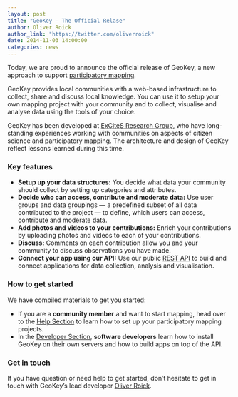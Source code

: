```yaml
---
layout: post
title: "GeoKey — The Official Relase"
author: Oliver Roick
author_link: "https://twitter.com/oliverroick"
date: 2014-11-03 14:00:00
categories: news
---
```


Today, we are proud to announce the official release of GeoKey, a new approach to support [participatory mapping](http://www.mappingforrights.org/participatory_mapping).

GeoKey provides local communities with a web-based infrastructure to collect, share and discuss local knowledge. You can use it to setup your own mapping project with your community and to collect, visualise and analyse data using the tools of your choice.

GeoKey has been developed at [ExCiteS Research Group](http://www.ucl.ac.uk/excites), who have long-standing experiences working with communities on aspects of citizen science and participatory mapping. The architecture and design of GeoKey reflect lessons learned during this time.

### Key features

- **Setup up your data structures:** You decide what data your community should collect by setting up categories and attributes.
- **Decide who can access, contribute and moderate data:** Use user groups and data groupings — a predefined subset of all data contributed to the project — to define, which users can access, contribute and moderate data.
- **Add photos and videos to your contributions:** Enrich your contributions by uploading photos and videos to each of your contributions.
- **Discuss:** Comments on each contribution allow you and your community to discuss observations you have made.
- **Connect your app using our API:** Use our public [REST API](/docs/) to build and connect applications for data collection, analysis and visualisation.

### How to get started

We have compiled materials to get you started:

- If you are a **community member** and want to start mapping, head over to the [Help Section](/help/) to learn how to set up your participatory mapping projects.
- In the [Developer Section](/developers/), **software developers** learn how to install GeoKey on their own servers and how to build apps on top of the API.

### Get in touch

If you have question or need help to get started, don’t hesitate to get in touch with GeoKey’s lead developer [Oliver Roick](https://twitter.com/oliverroick).
